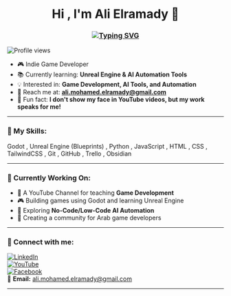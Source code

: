 <h1 align="center">Hi , I'm Ali Elramady 👋</h1>
<h3 align="center">
  <a href="https://www.linkedin.com/in/elramady">
    <img src="https://readme-typing-svg.herokuapp.com?font=Montserrat&weight=800&size=30&pause=1000&color=65F780&width=435&lines=Game+Developer;Godot+%7C+Unreal+Engine+Learner" alt="Typing SVG" />
  </a>
</h3>

![Profile views](https://komarev.com/ghpvc/?username=AliElramady&color=blue)

- 🎮 Indie Game Developer  
- 📚 Currently learning: **Unreal Engine & AI Automation Tools**  
- 💡 Interested in: **Game Development, AI Tools, and Automation**  
- 📩 Reach me at: **ali.mohamed.elramady@gmail.com**  
- 💭 Fun fact: **I don't show my face in YouTube videos, but my work speaks for me!**

---

### 🎯 My Skills:
Godot , Unreal Engine (Blueprints) , Python , JavaScript , HTML , CSS , TailwindCSS , Git , GitHub , Trello , Obsidian

---

### 📌 Currently Working On:
- 🎥 A YouTube Channel for teaching **Game Development**
- 🎮 Building games using Godot and learning Unreal Engine
- 🤖 Exploring **No-Code/Low-Code AI Automation**
- 🧠 Creating a community for Arab game developers

---

### 🔗 Connect with me:
[![LinkedIn](https://img.shields.io/badge/LinkedIn-blue?logo=linkedin)](https://www.linkedin.com/in/elramady)  
[![YouTube](https://img.shields.io/badge/YouTube-red?logo=youtube)](https://youtube.com/@elramadygames?si=AhCyuSqNQiSNU6tp)  
[![Facebook](https://img.shields.io/badge/Facebook-blue?logo=facebook)](https://www.facebook.com/share/1XmZ6yP6Xd/)  
📧 **Email:** [ali.mohamed.elramady@gmail.com](mailto:ali.mohamed.elramady@gmail.com)

---

<!--
**AliElramady/AliElramady** is a ✨ special ✨ repository because its `README.md` appears on your GitHub profile.

Some ideas you can add here:
- 🎮 I’m working on a new game with Godot
- 🌱 I’m currently exploring AI tools for automation
- 🧠 Ask me about Game Development or Productivity Tools
- 🔗 Join our Discord server for Arab game devs!
-->
